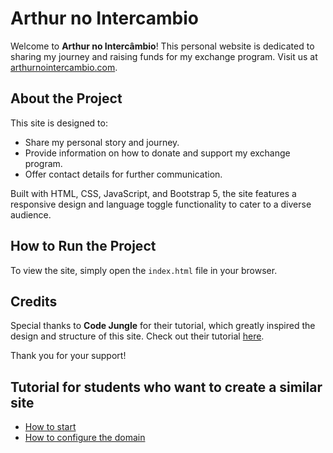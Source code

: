 # Arthur no Intercambio

Welcome to **Arthur no Intercâmbio**! This personal website is dedicated to sharing my journey and raising funds for my exchange program. Visit us at [arthurnointercambio.com](http://arthurnointercambio.com).

## About the Project

This site is designed to:

- Share my personal story and journey.
- Provide information on how to donate and support my exchange program.
- Offer contact details for further communication.

Built with HTML, CSS, JavaScript, and Bootstrap 5, the site features a responsive design and language toggle functionality to cater to a diverse audience.

## How to Run the Project

To view the site, simply open the `index.html` file in your browser.

## Credits

Special thanks to **Code Jungle** for their tutorial, which greatly inspired the design and structure of this site. Check out their tutorial [here](https://youtu.be/cZj0j7rCcek).

Thank you for your support!

## Tutorial for students who want to create a similar site

- [How to start](https://youtu.be/HhV5jeboMi4)
- [How to configure the domain](https://youtu.be/m1WEqLE4BRQ)
